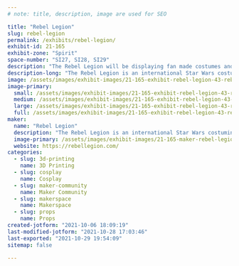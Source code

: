 ```yaml
---
# note: title, description, image are used for SEO

title: "Rebel Legion"
slug: rebel-legion
permalink: /exhibits/rebel-legion/
exhibit-id: 21-165
exhibit-zone: "Spirit"
space-number: "SI27, SI28, SI29"
description: "The Rebel Legion will be displaying fan made costumes and techniques for building your own!"
description-long: "The Rebel Legion is an international Star Wars costuming organization created by, of and for people interested in creating costumes from the Star Wars mythos. Research, create, build and improve your costumes in a place where costumers with similar passions share skills, tips and ideas. Jedi, Rebel Pilots, Troopers, Princesses and even Wookiees…. we’ve got them all….and we’re always looking for more."
image: /assets/images/exhibit-images/21-165-exhibit-rebel-legion-43-rebel-legion-logo-6356-large.png
image-primary: 
  small: /assets/images/exhibit-images/21-165-exhibit-rebel-legion-43-rebel-legion-logo-6356-small.png
  medium: /assets/images/exhibit-images/21-165-exhibit-rebel-legion-43-rebel-legion-logo-6356-medium.png
  large: /assets/images/exhibit-images/21-165-exhibit-rebel-legion-43-rebel-legion-logo-6356-large.png
  full: /assets/images/exhibit-images/21-165-exhibit-rebel-legion-43-rebel-legion-logo-6356-full.png
maker: 
  name: "Rebel Legion"
  description: "The Rebel Legion is an international Star Wars costuming organization created by, of and for people interested in creating costumes from the Star Wars mythos. Research, create, build and improve your costumes in a place where costumers with similar passions share skills, tips and ideas. Jedi, Rebel Pilots, Troopers, Princesses and even Wookiees…. we’ve got them all….and we’re always looking for more."
  image-primary: /assets/images/exhibit-images/21-165-maker-rebel-legion-rebel-legion-logo-medium.png
  website: https://rebellegion.com/
categories: 
  - slug: 3d-printing
    name: 3D Printing
  - slug: cosplay
    name: Cosplay
  - slug: maker-community
    name: Maker Community
  - slug: makerspace
    name: Makerspace
  - slug: props
    name: Props
created-jotform: "2021-10-06 18:09:19"
last-modified-jotform: "2021-10-28 17:03:46"
last-exported: "2021-10-29 19:54:09"
sitemap: false

---
```

